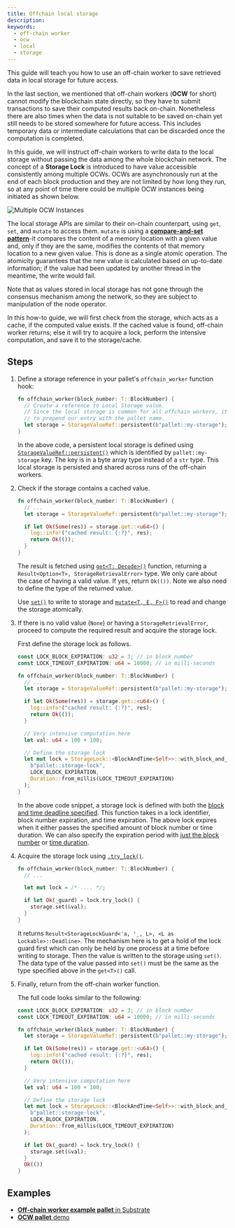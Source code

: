 ```yaml
---
title: Offchain local storage
description:
keywords:
  - off-chain worker
  - ocw
  - local
  - storage
---
```


This guide will teach you how to use an off-chain worker to save retrieved data in local storage for future access.

In the last section, we mentioned that off-chain workers (**OCW** for short) cannot modify the blockchain state directly, so they have to submit transactions to save their computed results back on-chain.
Nonetheless there are also times when the data is not suitable to be saved on-chain yet still needs to be stored somewhere for future access.
This includes temporary data or intermediate calculations that can be discarded once the computation is completed.

In this guide, we will instruct off-chain workers to write data to the local storage without passing the data among the whole blockchain network.
The concept of a **Storage Lock** is introduced to have value accessible consistently among multiple OCWs.
OCWs are asynchronously run at the end of each block production and they are not limited by how long they run, so at any point of time there could be multiple OCW instances being initiated as shown below.

![Multiple OCW Instances](../../../../src/images/how-to-guides/ocw/local-storage/multiple-ocws.png)

The local storage APIs are similar to their on-chain counterpart, using `get`, `set`, and `mutate` to access them.
`mutate` is using a [**compare-and-set pattern**](https://en.wikipedia.org/wiki/Compare-and-swap)-it compares the content of a memory location with a given value and, only if they are the same, modifies the contents of that memory location to a new given value.
This is done as a single atomic operation.
The atomicity guarantees that the new value is calculated based on up-to-date information; if the value had been updated by another thread in the meantime, the write would fail.

Note that as values stored in local storage has not gone through the consensus mechanism among the network, so they are subject to manipulation of the node operator.

In this how-to guide, we will first check from the storage, which acts as a cache, if the computed value exists.
If the cached value is found, off-chain worker returns; else it will try to acquire a lock, perform the intensive computation, and save it to the storage/cache.

## Steps

1. Define a storage reference in your pallet's `offchain_worker` function hook:

   ```rust
   fn offchain_worker(block_number: T::BlockNumber) {
     // Create a reference to Local Storage value.
     // Since the local storage is common for all offchain workers, it's a good practice
     // to prepend our entry with the pallet name.
     let storage = StorageValueRef::persistent(b"pallet::my-storage");
   }
   ```

   In the above code, a persistent local storage is defined using [`StorageValueRef::persistent()`](https://paritytech.github.io/substrate/latest/sp_runtime/offchain/storage/struct.StorageValueRef.html#method.persistent) which is identified by `pallet::my-storage` key.
   The key is in a byte array type instead of a `str` type.
   This local storage is persisted and shared across runs of the off-chain workers.

1. Check if the storage contains a cached value.

   ```rust
   fn offchain_worker(block_number: T::BlockNumber) {
     // ...
     let storage = StorageValueRef::persistent(b"pallet::my-storage");

     if let Ok(Some(res)) = storage.get::<u64>() {
       log::info!("cached result: {:?}", res);
       return Ok(());
     }
   }
   ```

   The result is fetched using [`get<T: Decode>()`](https://paritytech.github.io/substrate/latest/sp_runtime/offchain/storage/struct.StorageValueRef.html#method.get) function, returning a `Result<Option<T>, StorageRetrievalError>` type.
   We only care about the case of having a valid value. If yes, return `Ok(())`.
   Note we also need to define the type of the returned value.

   Use [`set()`](https://paritytech.github.io/substrate/latest/sp_runtime/offchain/storage/struct.StorageValueRef.html#method.get) to write to storage and [`mutate<T, E, F>()`](https://paritytech.github.io/substrate/latest/sp_runtime/offchain/storage/struct.StorageValueRef.html#method.mutate) to read and change the storage atomically.

1. If there is no valid value (`None`) or having a `StorageRetrievalError`, proceed to compute the required result and acquire the storage lock.

   First define the storage lock as follows.

   ```rust
   const LOCK_BLOCK_EXPIRATION: u32 = 3; // in block number
   const LOCK_TIMEOUT_EXPIRATION: u64 = 10000; // in milli-seconds

   fn offchain_worker(block_number: T::BlockNumber) {
     // ...
     let storage = StorageValueRef::persistent(b"pallet::my-storage");

     if let Ok(Some(res)) = storage.get::<u64>() {
       log::info!("cached result: {:?}", res);
       return Ok(());
     }

     // Very intensive computation here
     let val: u64 = 100 + 100;

     // Define the storage lock
     let mut lock = StorageLock::<BlockAndTime<Self>>::with_block_and_time_deadline(
       b"pallet::storage-lock",
       LOCK_BLOCK_EXPIRATION,
       Duration::from_millis(LOCK_TIMEOUT_EXPIRATION)
     );
   }
   ```

   In the above code snippet, a storage lock is defined with both the [block and time deadline specified](https://paritytech.github.io/substrate/latest/sp_runtime/offchain/storage_lock/struct.StorageLock.html#method.with_block_and_time_deadline).
   This function takes in a lock identifier, block number expiration, and time expiration.
   The above lock expires when it either passes the specified amount of block number or time duration.
   We can also specify the expiration period with [just the block number](https://paritytech.github.io/substrate/latest/sp_runtime/offchain/storage_lock/struct.StorageLock.html#method.with_block_deadline) or [time duration](https://paritytech.github.io/substrate/latest/sp_runtime/offchain/storage_lock/struct.StorageLock.html#method.with_deadline).

1. Acquire the storage lock using [`.try_lock()`](https://paritytech.github.io/substrate/latest/sp_runtime/offchain/storage_lock/struct.StorageLock.html#method.try_lock).

   ```rust
   fn offchain_worker(block_number: T::BlockNumber) {
     // ...

     let mut lock = /* .... */;

     if let Ok(_guard) = lock.try_lock() {
       storage.set(&val);
     }
   }
   ```

   It returns `Result<StorageLockGuard<'a, '_, L>, <L as Lockable>::Deadline>`.
   The mechanism here is to get a hold of the lock guard first which can only be held by one process at a time before writing to storage.
   Then the value is written to the storage using `set()`.
   The data type of the value passed into `set()` must be the same as the type specified above in the `get<T>()` call.

1. Finally, return from the off-chain worker function.

   The full code looks similar to the following:

   ```rust
   const LOCK_BLOCK_EXPIRATION: u32 = 3; // in block number
   const LOCK_TIMEOUT_EXPIRATION: u64 = 10000; // in milli-seconds

   fn offchain_worker(block_number: T::BlockNumber) {
     let storage = StorageValueRef::persistent(b"pallet::my-storage");

     if let Ok(Some(res)) = storage.get::<u64>() {
       log::info!("cached result: {:?}", res);
       return Ok(());
     }

     // Very intensive computation here
     let val: u64 = 100 + 100;

     // Define the storage lock
     let mut lock = StorageLock::<BlockAndTime<Self>>::with_block_and_time_deadline(
       b"pallet::storage-lock",
       LOCK_BLOCK_EXPIRATION,
       Duration::from_millis(LOCK_TIMEOUT_EXPIRATION)
     );

     if let Ok(_guard) = lock.try_lock() {
       storage.set(&val);
     }
     Ok(())
   }
   ```

## Examples

- [**Off-chain worker example pallet** in Substrate](https://github.com/paritytech/substrate/blob/polkadot-v0.9.18/frame/examples/offchain-worker/src/lib.rs#L372-L441)
- [**OCW pallet** demo](https://github.com/jimmychu0807/substrate-offchain-worker-demo/blob/master/pallets/ocw/src/lib.rs#L299-L342)
